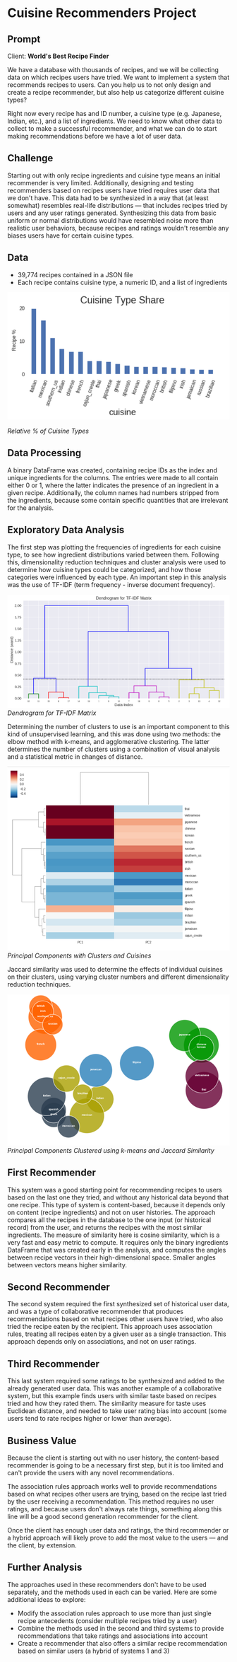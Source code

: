 # Cuisine Recommenders Project

## Prompt

Client: **World's Best Recipe Finder**

We have a database with thousands of recipes, and we will be collecting data on which recipes users have tried. We want to implement a system that recommends recipes to users. Can you help us to not only design and create a recipe recommender, but also help us categorize different cuisine types?

Right now every recipe has and ID number, a cuisine type (e.g. Japanese, Indian, etc.), and a list of ingredients. We need to know what other data to collect to make a successful recommender, and what we can do to start making recommendations before we have a lot of user data.

## Challenge

Starting out with only recipe ingredients and cuisine type means an initial recommender is very limited. Additionally, designing and testing recommenders based on recipes users have tried requires user data that we don't have. This data had to be synthesized in a way that (at least somewhat) resembles real-life distributions &mdash; that includes recipes tried by users and any user ratings generated. Synthesizing this data from basic uniform or normal distributions would have resembled noise more than realistic user behaviors, because recipes and ratings wouldn't resemble any biases users have for certain cuisine types.

## Data

* 39,774 recipes contained in a JSON file
* Each recipe contains cuisine type, a numeric ID, and a list of ingredients

![cuisine count](images/cuisine-count.png)

*Relative % of Cuisine Types*

## Data Processing

A binary DataFrame was created, containing recipe IDs as the index and unique ingredients for the columns. The entries were made to all contain either 0 or 1, where the latter indicates the presence of an ingredient in a given recipe. Additionally, the column names had numbers stripped from the ingredients, because some contain specific quantities that are irrelevant for the analysis.

## Exploratory Data Analysis

The first step was plotting the frequencies of ingredients for each cuisine type, to see how ingredient distributions varied between them. Following this, dimensionality reduction techniques and cluster analysis were used to determine how cuisine types could be categorized, and how those categories were influenced by each type. An important step in this analysis was the use of TF-IDF (term frequency - inverse document frequency).

![dendrogram](images/dendrogram.png)
*Dendrogram for TF-IDF Matrix*

Determining the number of clusters to use is an important component to this kind of unsupervised learning, and this was done using two methods: the elbow method with k-means, and agglomerative clustering. The latter determines the number of clusters using a combination of visual analysis and a statistical metric in changes of distance.

![cuisine count](images/pc1.png)
*Principal Components with Clusters and Cuisines*

Jaccard similarity was used to determine the effects of individual cuisines on their clusters, using varying cluster numbers and different dimensionality reduction techniques.

![cuisine count](images/pc2.png)
*Principal Components Clustered using k-means and Jaccard Similarity*

## First Recommender

This system was a good starting point for recommending recipes to users based on the last one they tried, and without any historical data beyond that one recipe. This type of system is content-based, because it depends only on content (recipe ingredients) and not on user histories. The approach compares all the recipes in the database to the one input (or historical record) from the user, and returns the recipes with the most similar ingredients. The measure of similarity here is cosine similarity, which is a very fast and easy metric to compute. It requires only the binary ingredients DataFrame that was created early in the analysis, and computes the angles between recipe vectors in their high-dimensional space. Smaller angles between vectors means higher similarity.

## Second Recommender

The second system required the first synthesized set of historical user data, and was a type of collaborative recommender that produces recommendations based on what recipes other users have tried, who also tried the recipe eaten by the recipient. This approach uses association rules, treating all recipes eaten by a given user as a single transaction. This approach depends only on associations, and not on user ratings.

## Third Recommender

This last system required some ratings to be synthesized and added to the already generated user data. This was another example of a collaborative system, but this example finds users with similar taste based on recipes tried and how they rated them. The similarity measure for taste uses Euclidean distance, and needed to take user rating bias into account (some users tend to rate recipes higher or lower than average).

## Business Value

Because the client is starting out with no user history, the content-based recommender is going to be a necessary first step, but it is too limited and can't provide the users with any novel recommendations.

The association rules approach works well to provide recommendations based on what recipes other users are trying, based on the recipe last tried by the user receiving a recommendation. This method requires no user ratings, and because users don't always rate things, something along this line will be a good second generation recommender for the client.

Once the client has enough user data and ratings, the third recommender or a hybrid approach will likely prove to add the most value to the users &mdash; and the client, by extension.

## Further Analysis

The approaches used in these recommenders don't have to be used separately, and the methods used in each can be varied. Here are some additional ideas to explore:

* Modify the association rules approach to use more than just single recipe antecedents (consider multiple recipes tried by a user)
* Combine the methods used in the second and third systems to provide recommendations that take ratings and associations into account
* Create a recommender that also offers a similar recipe recommendation based on similar users (a hybrid of systems 1 and 3)
